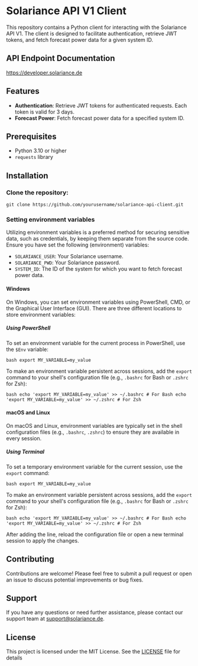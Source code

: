 # Solariance API V1 Client

This repository contains a Python client for interacting with the Solariance API V1. The client is designed to facilitate authentication, retrieve JWT tokens, and fetch forecast power data for a given system ID.

## API Endpoint Documentation
https://developer.solariance.de

## Features

- **Authentication**: Retrieve JWT tokens for authenticated requests. Each token is valid for 3 days.
- **Forecast Power**: Fetch forecast power data for a specified system ID.

## Prerequisites

- Python 3.10 or higher
- `requests` library

## Installation

### Clone the repository: 
```
git clone https://github.com/yourusername/solariance-api-client.git
```

### Setting environment variables

Utilizing environment variables is a preferred method for securing sensitive data, such as credentials, by keeping them separate from the source code.
Ensure you have set the following (environment) variables:

- `SOLARIANCE_USER`: Your Solariance username.
- `SOLARIANCE_PWD`: Your Solariance password.
- `SYSTEM_ID`: The ID of the system for which you want to fetch forecast power data.

#### Windows

On Windows, you can set environment variables using PowerShell, CMD, or the Graphical User Interface (GUI). There are three different locations to store environment variables:

##### Using PowerShell

To set an environment variable for the current process in PowerShell, use the `$Env` variable:
```
bash export MY_VARIABLE=my_value
```
To make an environment variable persistent across sessions, add the `export` command to your shell's configuration file (e.g., `.bashrc` for Bash or `.zshrc` for Zsh):
```
bash echo 'export MY_VARIABLE=my_value' >> ~/.bashrc # For Bash echo 'export MY_VARIABLE=my_value' >> ~/.zshrc # For Zsh
```

#### macOS and Linux

On macOS and Linux, environment variables are typically set in the shell configuration files (e.g., `.bashrc`, `.zshrc`) to ensure they are available in every session.

##### Using Terminal

To set a temporary environment variable for the current session, use the `export` command:
```
bash export MY_VARIABLE=my_value
```
To make an environment variable persistent across sessions, add the `export` command to your shell's configuration file (e.g., `.bashrc` for Bash or `.zshrc` for Zsh):
```
bash echo 'export MY_VARIABLE=my_value' >> ~/.bashrc # For Bash echo 'export MY_VARIABLE=my_value' >> ~/.zshrc # For Zsh
```

After adding the line, reload the configuration file or open a new terminal session to apply the changes.

## Contributing

Contributions are welcome! Please feel free to submit a pull request or open an issue to discuss potential improvements or bug fixes.

## Support

If you have any questions or need further assistance, please contact our support team at support@solariance.de.

## License

This project is licensed under the MIT License. See the [LICENSE](LICENSE) file for details
